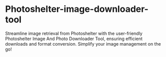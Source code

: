 # Photoshelter-image-downloader-tool
Streamline image retrieval from Photoshelter with the user-friendly Photoshelter Image And Photo Downloader Tool, ensuring efficient downloads and format conversion. Simplify your image management on the go!
